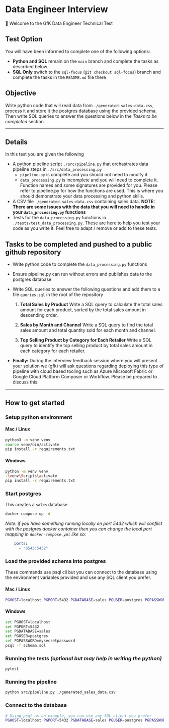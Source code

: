 # Data Engineer Interview

👋 Welcome to the GfK Data Engineer Technical Test

## Test Option
You will have been informed to complete one of the following options:
- **Python and SQL** remain on the `main` branch and complete the tasks as described below
- **SQL Only** switch to the `sql-focus` (`git checkout sql-focus`) branch and complete the tasks in the `README.md` file there

## Objective
Write python code that will read data from `./generated-sales-data.csv`, process it and store it the postgres database using the provided schema. Then write SQL queries to answer the questions below in the *Tasks to be completed* section.

----
## Details
In this test you are given the following
- A python pipeline script `./src/pipeline.py` that orchastrates data pipeline steps in `./src/data_processing.py`
    - `pipeline.py` is complete and you should not need to modify it.
    - `data_processing.py` is incomplete and you will need to complete it. Function names and some signatures are provided for you. Please refer to pipeline.py for how the functions are used. This is where you should demonstrate your data processing and python skills.
- A CSV file `./generated-sales-data.csv` containing sales data. **NOTE: There are some issues with the data that you will need to handle in your `data_processing.py` functions**
- Tests for the `data_processing.py` functions in `./tests/test_data_processing.py`. These are here to help you test your code as you write it. Feel free to adapt / remove or add to these tests.


## Tasks to be completed and pushed to a public github repository
- Write python code to complete the `data_processing.py` functions
- Ensure pipeline.py can run without errors and publishes data to the postgres database
- Write SQL queries to answer the following questions and add them to a file `queries.sql` in the root of the repository

    1) **Total Sales by Product**
    Write a SQL query to calculate the total sales amount for each product, sorted by the total sales amount in descending order.

    2) **Sales by Month and Channel** 
    Write a SQL query to find the total sales amount and total quantity sold for each month and channel.

    3) **Top Selling Product by Category for Each Retailer**
    Write a SQL query to identify the top selling product by total sales amount in each category for each retailer.

- **Finally:** During the interview feedback session where you will present your solution we (gfk) will ask questions regarding deploying this type of pipeline with cloud based tooling such as Azure Microsoft Fabric or Google Cloud Platform Composer or Workflow. Please be prepared to discuss this.
---
## How to get started

### Setup python environment
#### Mac / Linux
```bash
python3 -m venv venv
source venv/bin/activate
pip install -r requirements.txt
```
#### Windows
```bash
python -m venv venv
.\venv\Scripts\activate
pip install -r requirements.txt
```


### Start postgres
This creates a `sales` database
```bash
docker-compose up -d
```
*Note: if you have something running locally on port 5432 which will conflict with the postgres docker container then you can change the local port mapping in `docker-compose.yml` like so:*
```yaml
    ports:
      - "6543:5432"
``` 

### Load the provided schema into postgres
These commands use psql cli but you can connect to the database using the environment variables provided and use any SQL client you prefer.
#### Mac / Linux
```bash
PGHOST=localhost PGPORT=5432 PGDATABASE=sales PGUSER=postgres PGPASSWORD=mysecretpassword psql -f schema.sql
```

#### Windows
```bash
set PGHOST=localhost
set PGPORT=5432
set PGDATABASE=sales
set PGUSER=postgres
set PGPASSWORD=mysecretpassword
psql -f schema.sql
```

### Running the tests *(optional but may help in writing the python)*
```bash
pytest
```

### Running the pipeline
```bash
python src/pipeline.py ./generated_sales_data.csv
```

### Connect to the database
```bash
# Using psql as an example, you can use any SQL client you prefer
PGHOST=localhost PGPORT=5432 PGDATABASE=sales PGUSER=postgres PGPASSWORD=mysecretpassword psql
```
